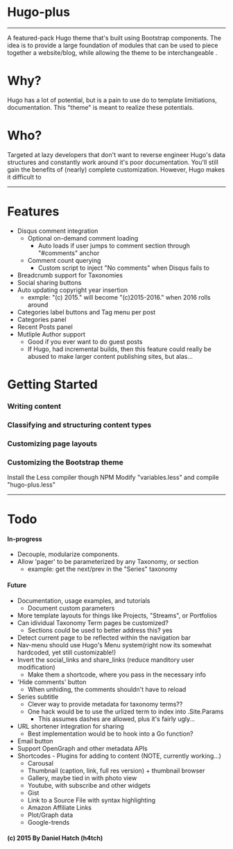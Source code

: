 # Hugo-plus
--------------
A featured-pack Hugo theme that's built using Bootstrap components.
The idea is to provide a large foundation of modules that can be used to piece
	together a website/blog, while allowing the theme to be interchangeable .

# Why?
Hugo has a lot of potential, but is a pain to use do to template limitiations,
	documentation. This "theme" is meant to realize these potentials.

# Who?
Targeted at lazy developers that don't want to reverse engineer Hugo's data
	structures and constantly work around it's poor documentation.
You'll still gain the benefits of (nearly) complete customization.
However, Hugo makes it difficult to 

-----

# Features
* Disqus comment integration
	* Optional on-demand comment loading
		* Auto loads if user jumps to comment section through "#comments" anchor
	* Comment count querying
		* Custom script to inject "No comments" when Disqus fails to
* Breadcrumb support for Taxonomies
* Social sharing buttons
* Auto updating copyright year insertion
	* exmple: "(c) 2015." will become "(c)2015-2016." when 2016 rolls around
* Categories label buttons and Tag menu per post
* Categories panel
* Recent Posts panel
* Mutliple Author support
	* Good if you ever want to do guest posts
	* If Hugo, had incremental builds, then this feature could really be
		abused to make larger content publishing sites, but alas...


# Getting Started
### Writing content
### Classifying and structuring content types
### Customizing page layouts
### Customizing the Bootstrap theme
Install the Less compiler though NPM
Modify "variables.less" and compile "hugo-plus.less"


-----
# Todo
#### In-progress
* Decouple, modularize components.
* Allow 'pager' to be parameterized by any Taxonomy, or section
	* example: get the next/prev in the "Series" taxonomy
#### Future
* Documentation, usage examples, and tutorials
	* Document custom parameters
* More template layouts for things like Projects, "Streams", or Portfolios 
* Can idividual Taxonomy Term pages be customized?
	* Sections could be used to better address this? yes
* Detect current page to be reflected within the navigation bar
* Nav-menu should use Hugo's Menu system(right now its somewhat hardcoded, yet still customizable!)
* Invert the social_links and share_links (reduce manditory user modification)
	* Make them a shortcode, where you pass in the necessary info
* 'Hide comments' button
	* When unhiding, the comments shouldn't have to reload
* Series subtitle
	* Clever way to provide metadata for taxonomy terms??
	* One hack would be to use the urlized term to index into .Site.Params
		* This assumes dashes are allowed, plus it's fairly ugly...
* URL shortener integration for sharing
	* Best implementation would be to hook into a Go function?
* Email button
* Support OpenGraph and other metadata APIs
* Shortcodes - Plugins for adding to content (NOTE, currently working...)
	* Carousal
	* Thumbnail (caption, link, full res version) + thumbnail browser
	* Gallery, maybe tied in with photo view
	* Youtube, with subscribe and other widgets
	* Gist
	* Link to a Source File with syntax highlighting
	* Amazon Affiliate Links
	* Plot/Graph data
	* Google-trends


#### (c) 2015 By Daniel Hatch (h4tch)

